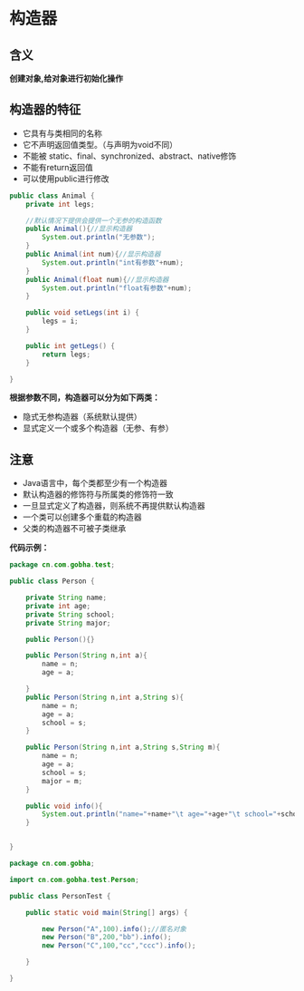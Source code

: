 # 构造器

## 含义

**创建对象,给对象进行初始化操作**

## 构造器的特征

- 它具有与类相同的名称
- 它不声明返回值类型。（与声明为void不同）
- 不能被 static、final、synchronized、abstract、native修饰
- 不能有return返回值
- 可以使用public进行修改

```java
public class Animal {
    private int legs;

    //默认情况下提供会提供一个无参的构造函数
    public Animal(){//显示构造器
        System.out.println("无参数");
    }
    public Animal(int num){//显示构造器
        System.out.println("int有参数"+num);
    }
    public Animal(float num){//显示构造器
        System.out.println("float有参数"+num);
    }

    public void setLegs(int i) {
        legs = i;
    }

    public int getLegs() {
        return legs;
    }

}
```

**根据参数不同，构造器可以分为如下两类：**

- 隐式无参构造器（系统默认提供）
- 显式定义一个或多个构造器（无参、有参）

## 注意

- Java语言中，每个类都至少有一个构造器
- 默认构造器的修饰符与所属类的修饰符一致
- 一旦显式定义了构造器，则系统不再提供默认构造器
- 一个类可以创建多个重载的构造器
- 父类的构造器不可被子类继承

**代码示例：**

```java
package cn.com.gobha.test;

public class Person {

    private String name;
    private int age;
    private String school;
    private String major;

    public Person(){}

    public Person(String n,int a){
        name = n;
        age = a;

    }
    public Person(String n,int a,String s){
        name = n;
        age = a;
        school = s;
    }

    public Person(String n,int a,String s,String m){
        name = n;
        age = a;
        school = s;
        major = m;
    }

    public void info(){
        System.out.println("name="+name+"\t age="+age+"\t school="+school+"\t major="+major);
    }


}

package cn.com.gobha;

import cn.com.gobha.test.Person;

public class PersonTest {

    public static void main(String[] args) {

        new Person("A",100).info();//匿名对象
        new Person("B",200,"bb").info();
        new Person("C",100,"cc","ccc").info();

    }

}
```
